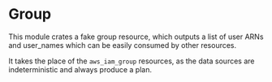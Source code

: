 # Group

This module crates a fake group resource, which outputs a list of user ARNs and user_names which can be easily consumed by other resources.

It takes the place of the `aws_iam_group` resources, as the data sources are indeterministic and always produce a plan.
